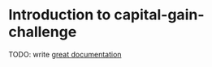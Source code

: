 # Introduction to capital-gain-challenge

TODO: write [great documentation](http://jacobian.org/writing/what-to-write/)
